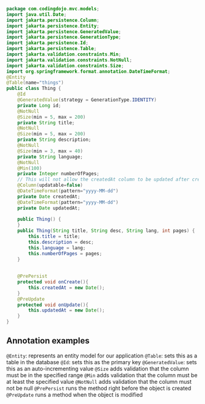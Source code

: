 ```java
package com.codingdojo.mvc.models;
import java.util.Date;
import jakarta.persistence.Column;
import jakarta.persistence.Entity;
import jakarta.persistence.GeneratedValue;
import jakarta.persistence.GenerationType;
import jakarta.persistence.Id;
import jakarta.persistence.Table;
import jakarta.validation.constraints.Min;
import jakarta.validation.constraints.NotNull;
import jakarta.validation.constraints.Size;
import org.springframework.format.annotation.DateTimeFormat;
@Entity
@Table(name="things")
public class Thing {
    @Id
    @GeneratedValue(strategy = GenerationType.IDENTITY)
    private Long id;
    @NotNull
    @Size(min = 5, max = 200)
    private String title;
    @NotNull
    @Size(min = 5, max = 200)
    private String description;
    @NotNull
    @Size(min = 3, max = 40)
    private String language;
    @NotNull
    @Min(100)
    private Integer numberOfPages;
    // This will not allow the createdAt column to be updated after creation
    @Column(updatable=false)
    @DateTimeFormat(pattern="yyyy-MM-dd")
    private Date createdAt;
    @DateTimeFormat(pattern="yyyy-MM-dd")
    private Date updatedAt;
    
    public Thing() {
    }
    public Thing(String title, String desc, String lang, int pages) {
        this.title = title;
        this.description = desc;
        this.language = lang;
        this.numberOfPages = pages;
    }
    
    
    @PrePersist
    protected void onCreate(){
        this.createdAt = new Date();
    }
    @PreUpdate
    protected void onUpdate(){
        this.updatedAt = new Date();
    }
}
```
## Annotation examples
`@Entity`: represents an entity model for our application
`@Table`: sets this as a table in the database
`@Id`: sets this as the primary key
`@GeneratedValue`: sets this as an auto-incrementing value
`@Size` adds validation that the column must be in the specified range
`@Min` adds validation that the column must be at least the specified value
`@NotNull` adds validation that the column must not be null
`@PrePersist` runs the method right before the object is created
`@PreUpdate` runs a method when the object is modified
